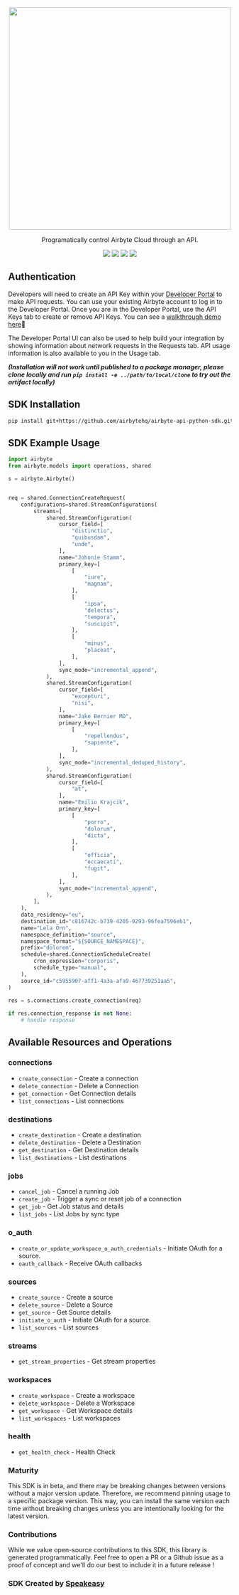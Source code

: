 <div align="center">
    <picture>
        <img src="https://user-images.githubusercontent.com/68016351/222853569-b35cc448-6481-4cf2-a237-bd5da47e94fd.png" width="500">
    </picture>
   <p>Programatically control Airbyte Cloud through an API.</p>
   <a href="https://reference.airbyte.com/reference/start"><img src="https://img.shields.io/static/v1?label=Docs&message=API Ref&color=000000&style=for-the-badge" /></a>
   <a href="https://github.com/airbytehq/airbyte-api-python-sdk/actions"><img src="https://img.shields.io/github/actions/workflow/status/airbytehq/airbyte-api-python-sdk/speakeasy_sdk_generation.yml?style=for-the-badge" /></a>
  <a href="https://opensource.org/licenses/MIT"><img src="https://img.shields.io/badge/License-MIT-blue.svg?style=for-the-badge" /></a>
  <a href="https://github.com/airbytehq/airbyte-api-python-sdk/releases"><img src="https://img.shields.io/github/v/release/airbytehq/airbyte-api-python-sdk?sort=semver&style=for-the-badge" /></a>
</div>

## Authentication

Developers will need to create an API Key within your [Developer Portal](https://portal.airbyte.com/) to make API requests. You can use your existing Airbyte account to log in to the Developer Portal. Once you are in the Developer Portal, use the API Keys tab to create or remove API Keys. You can see a [walkthrough demo here](https://www.loom.com/share/7997a7c67cd642cc8d1c72ef0dfcc4bc)🎦

The Developer Portal UI can also be used to help build your integration by showing information about network requests in the Requests tab. API usage information is also available to you in the Usage tab.

***(Installation will not work until published to a package manager, please clone locally and run `pip install -e ../path/to/local/clone` to try out the artifact locally)***

<!-- Start SDK Installation -->
## SDK Installation

```bash
pip install git+https://github.com/airbytehq/airbyte-api-python-sdk.git
```
<!-- End SDK Installation -->

## SDK Example Usage
<!-- Start SDK Example Usage -->
```python
import airbyte
from airbyte.models import operations, shared

s = airbyte.Airbyte()


req = shared.ConnectionCreateRequest(
    configurations=shared.StreamConfigurations(
        streams=[
            shared.StreamConfiguration(
                cursor_field=[
                    "distinctio",
                    "quibusdam",
                    "unde",
                ],
                name="Johnnie Stamm",
                primary_key=[
                    [
                        "iure",
                        "magnam",
                    ],
                    [
                        "ipsa",
                        "delectus",
                        "tempora",
                        "suscipit",
                    ],
                    [
                        "minus",
                        "placeat",
                    ],
                ],
                sync_mode="incremental_append",
            ),
            shared.StreamConfiguration(
                cursor_field=[
                    "excepturi",
                    "nisi",
                ],
                name="Jake Bernier MD",
                primary_key=[
                    [
                        "repellendus",
                        "sapiente",
                    ],
                ],
                sync_mode="incremental_deduped_history",
            ),
            shared.StreamConfiguration(
                cursor_field=[
                    "at",
                ],
                name="Emilio Krajcik",
                primary_key=[
                    [
                        "porro",
                        "dolorum",
                        "dicta",
                    ],
                    [
                        "officia",
                        "occaecati",
                        "fugit",
                    ],
                ],
                sync_mode="incremental_append",
            ),
        ],
    ),
    data_residency="eu",
    destination_id="c816742c-b739-4205-9293-96fea7596eb1",
    name="Lela Orn",
    namespace_definition="source",
    namespace_format="${SOURCE_NAMESPACE}",
    prefix="dolorem",
    schedule=shared.ConnectionScheduleCreate(
        cron_expression="corporis",
        schedule_type="manual",
    ),
    source_id="c5955907-aff1-4a3a-afa9-467739251aa5",
)
    
res = s.connections.create_connection(req)

if res.connection_response is not None:
    # handle response
```
<!-- End SDK Example Usage -->

<!-- Start SDK Available Operations -->
## Available Resources and Operations


### connections

* `create_connection` - Create a connection
* `delete_connection` - Delete a Connection
* `get_connection` - Get Connection details
* `list_connections` - List connections

### destinations

* `create_destination` - Create a destination
* `delete_destination` - Delete a Destination
* `get_destination` - Get Destination details
* `list_destinations` - List destinations

### jobs

* `cancel_job` - Cancel a running Job
* `create_job` - Trigger a sync or reset job of a connection
* `get_job` - Get Job status and details
* `list_jobs` - List Jobs by sync type

### o_auth

* `create_or_update_workspace_o_auth_credentials` - Initiate OAuth for a source.
* `oauth_callback` - Receive OAuth callbacks

### sources

* `create_source` - Create a source
* `delete_source` - Delete a Source
* `get_source` - Get Source details
* `initiate_o_auth` - Initiate OAuth for a source.
* `list_sources` - List sources

### streams

* `get_stream_properties` - Get stream properties

### workspaces

* `create_workspace` - Create a workspace
* `delete_workspace` - Delete a Workspace
* `get_workspace` - Get Workspace details
* `list_workspaces` - List workspaces

### health

* `get_health_check` - Health Check
<!-- End SDK Available Operations -->

### Maturity

This SDK is in beta, and there may be breaking changes between versions without a major version update. Therefore, we recommend pinning usage
to a specific package version. This way, you can install the same version each time without breaking changes unless you are intentionally
looking for the latest version.

### Contributions

While we value open-source contributions to this SDK, this library is generated programmatically.
Feel free to open a PR or a Github issue as a proof of concept and we'll do our best to include it in a future release !

### SDK Created by [Speakeasy](https://docs.speakeasyapi.dev/docs/using-speakeasy/client-sdks)
